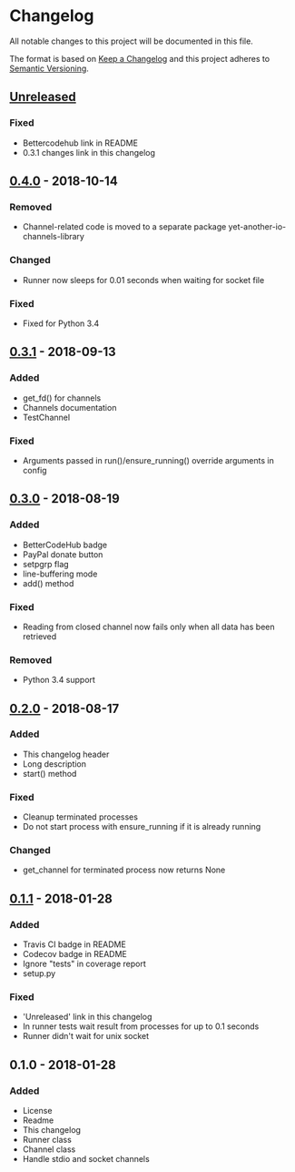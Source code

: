 # Changelog
All notable changes to this project will be documented in this file.

The format is based on [Keep a Changelog](http://keepachangelog.com/en/1.0.0/)
and this project adheres to [Semantic Versioning](http://semver.org/spec/v2.0.0.html).

## [Unreleased]
### Fixed
- Bettercodehub link in README
- 0.3.1 changes link in this changelog

## [0.4.0] - 2018-10-14
### Removed
- Channel-related code is moved to a separate package yet-another-io-channels-library

### Changed
- Runner now sleeps for 0.01 seconds when waiting for socket file

### Fixed
- Fixed for Python 3.4

## [0.3.1] - 2018-09-13
### Added
- get_fd() for channels
- Channels documentation
- TestChannel

### Fixed
- Arguments passed in run()/ensure_running() override arguments in config

## [0.3.0] - 2018-08-19
### Added
- BetterCodeHub badge
- PayPal donate button
- setpgrp flag
- line-buffering mode
- add() method

### Fixed
- Reading from closed channel now fails only when all data has been retrieved

### Removed
- Python 3.4 support

## [0.2.0] - 2018-08-17
### Added
- This changelog header
- Long description
- start() method

### Fixed
- Cleanup terminated processes
- Do not start process with ensure_running if it is already running

### Changed
- get_channel for terminated process now returns None

## [0.1.1] - 2018-01-28
### Added
- Travis CI badge in README
- Codecov badge in README
- Ignore "tests" in coverage report
- setup.py

### Fixed
- 'Unreleased' link in this changelog
- In runner tests wait result from processes for up to 0.1 seconds
- Runner didn't wait for unix socket

## 0.1.0 - 2018-01-28
### Added
- License
- Readme
- This changelog
- Runner class
- Channel class
- Handle stdio and socket channels

[Unreleased]: https://github.com/aragaer/runner/compare/v0.4.0...HEAD
[0.4.0]: https://github.com/aragaer/runner/compare/v0.3.1...v0.4.0
[0.3.1]: https://github.com/aragaer/runner/compare/v0.3.0...v0.3.1
[0.3.0]: https://github.com/aragaer/runner/compare/v0.2.0...v0.3.0
[0.2.0]: https://github.com/aragaer/runner/compare/v0.1.1...v0.2.0
[0.1.1]: https://github.com/aragaer/runner/compare/v0.1.0...v0.1.1
